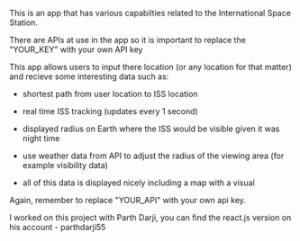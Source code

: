 This is an app that has various capabilties related to the International Space Station.

There are APIs at use in the app so it is important to replace the "YOUR_KEY" with your own API key

This app allows users to input there location (or any location for that matter) and recieve some interesting data such as:

- shortest path from user location to ISS location

- real time ISS tracking (updates every 1 second)

- displayed radius on Earth where the ISS would be visible given it was night time

- use weather data from API to adjust the radius of the viewing area (for example visibility data)

- all of this data is displayed nicely including a map with a visual


Again, remember to replace "YOUR_API" with your own api key.


I worked on this project with Parth Darji, you can find the react.js version on his account - parthdarji55
